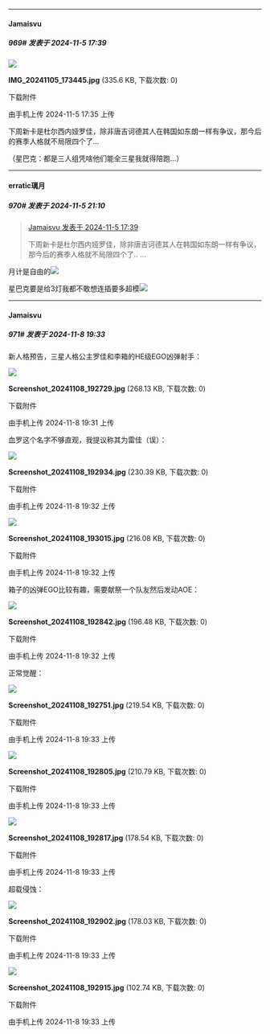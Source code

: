 ﻿
*****

####  Jamaisvu  
##### 969#       发表于 2024-11-5 17:39

<img src="https://img.saraba1st.com/forum/202411/05/173517i3f8ab506fzir90i.jpg" referrerpolicy="no-referrer">

<strong>IMG_20241105_173445.jpg</strong> (335.6 KB, 下载次数: 0)

下载附件

由手机上传
2024-11-5 17:35 上传

下周新卡是杜尔西内娅罗佳，除非唐吉诃德其人在韩国如东朗一样有争议，那今后的赛季人格就不局限四个了...

（星巴克：都是三人组凭啥他们能全三星我就得陪跑...）


*****

####  erratic璃月  
##### 970#       发表于 2024-11-5 21:10

<blockquote><a href="httphttps://bbs.saraba1st.com/2b/forum.php?mod=redirect&amp;goto=findpost&amp;pid=66625396&amp;ptid=2120922" target="_blank">Jamaisvu 发表于 2024-11-5 17:39</a>

下周新卡是杜尔西内娅罗佳，除非唐吉诃德其人在韩国如东朗一样有争议，那今后的赛季人格就不局限四个了.. ...</blockquote>
月计是自由的<img src="https://static.saraba1st.com/image/smiley/face2017/066.png" referrerpolicy="no-referrer">

星巴克要是给3灯我都不敢想连插要多超模<img src="https://static.saraba1st.com/image/smiley/face2017/068.png" referrerpolicy="no-referrer">


*****

####  Jamaisvu  
##### 971#       发表于 2024-11-8 19:33

新人格预告，三星人格公主罗佳和李箱的HE级EGO凶弹射手：

<img src="https://img.saraba1st.com/forum/202411/08/193146d854k52rkd2na2vz.jpg" referrerpolicy="no-referrer">

<strong>Screenshot_20241108_192729.jpg</strong> (268.13 KB, 下载次数: 0)

下载附件

由手机上传
2024-11-8 19:31 上传

血罗这个名字不够直观，我提议称其为雷佳（误）：

<img src="https://img.saraba1st.com/forum/202411/08/193213m7pfnntq740drkfc.jpg" referrerpolicy="no-referrer">

<strong>Screenshot_20241108_192934.jpg</strong> (230.39 KB, 下载次数: 0)

下载附件

由手机上传
2024-11-8 19:32 上传

<img src="https://img.saraba1st.com/forum/202411/08/193213e95775tchu59oe5q.jpg" referrerpolicy="no-referrer">

<strong>Screenshot_20241108_193015.jpg</strong> (216.08 KB, 下载次数: 0)

下载附件

由手机上传
2024-11-8 19:32 上传

箱子的凶弹EGO比较有趣，需要献祭一个队友然后发动AOE：

<img src="https://img.saraba1st.com/forum/202411/08/193252y6q8mzcxxp663l3q.jpg" referrerpolicy="no-referrer">

<strong>Screenshot_20241108_192842.jpg</strong> (196.48 KB, 下载次数: 0)

下载附件

由手机上传
2024-11-8 19:32 上传

正常觉醒：

<img src="https://img.saraba1st.com/forum/202411/08/193307d7313epicly8iaw9.jpg" referrerpolicy="no-referrer">

<strong>Screenshot_20241108_192751.jpg</strong> (219.54 KB, 下载次数: 0)

下载附件

由手机上传
2024-11-8 19:33 上传

<img src="https://img.saraba1st.com/forum/202411/08/193307vy8ygyw68wzjbcc1.jpg" referrerpolicy="no-referrer">

<strong>Screenshot_20241108_192805.jpg</strong> (210.79 KB, 下载次数: 0)

下载附件

由手机上传
2024-11-8 19:33 上传

<img src="https://img.saraba1st.com/forum/202411/08/193307fij5pppz8j5r20s6.jpg" referrerpolicy="no-referrer">

<strong>Screenshot_20241108_192817.jpg</strong> (178.54 KB, 下载次数: 0)

下载附件

由手机上传
2024-11-8 19:33 上传

超载侵蚀：

<img src="https://img.saraba1st.com/forum/202411/08/193320tvm4i7aia2424bkz.jpg" referrerpolicy="no-referrer">

<strong>Screenshot_20241108_192902.jpg</strong> (178.03 KB, 下载次数: 0)

下载附件

由手机上传
2024-11-8 19:33 上传

<img src="https://img.saraba1st.com/forum/202411/08/193320lmxdoo7vzf4dc1ov.jpg" referrerpolicy="no-referrer">

<strong>Screenshot_20241108_192915.jpg</strong> (102.74 KB, 下载次数: 0)

下载附件

由手机上传
2024-11-8 19:33 上传


